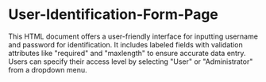 # User-Identification-Form-Page
This HTML document offers a user-friendly interface for inputting username and password for identification. It includes labeled fields with validation attributes like "required" and "maxlength" to ensure accurate data entry. Users can specify their access level by selecting "User" or "Administrator" from a dropdown menu.

